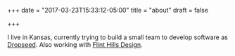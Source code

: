 +++
date = "2017-03-23T15:33:12-05:00"
title = "about"
draft = false

+++

I live in Kansas, currently trying to build a small team to develop software as [Dropseed](http://dropseed.co/). Also working with [Flint Hills Design](http://flinthillsdesign.com/).
